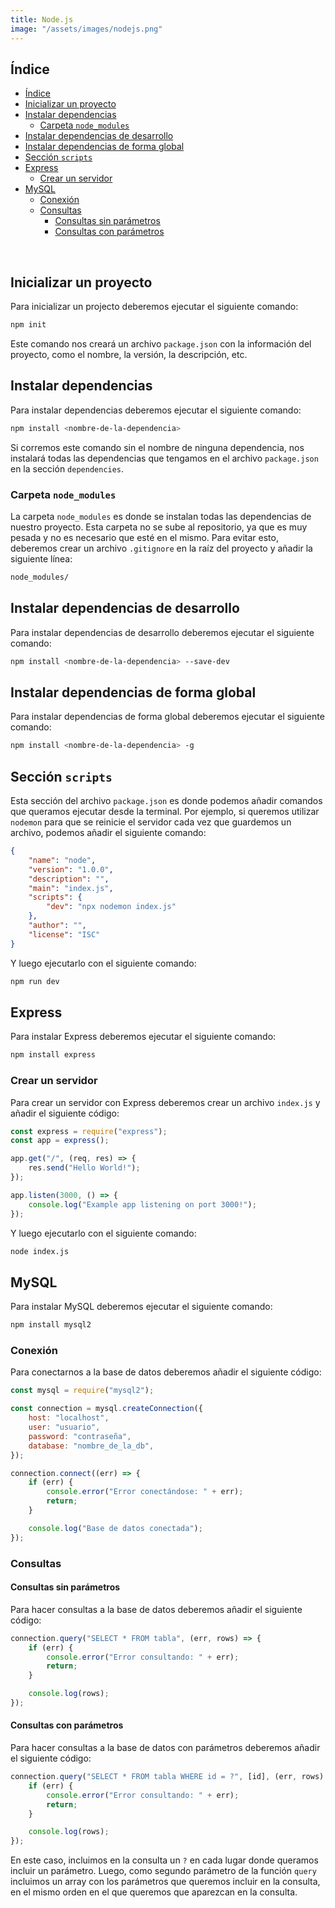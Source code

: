 ```yaml
---
title: Node.js
image: "/assets/images/nodejs.png"
---
```


## Índice

- [Índice](#índice)
- [Inicializar un proyecto](#inicializar-un-proyecto)
- [Instalar dependencias](#instalar-dependencias)
  - [Carpeta `node_modules`](#carpeta-node_modules)
- [Instalar dependencias de desarrollo](#instalar-dependencias-de-desarrollo)
- [Instalar dependencias de forma global](#instalar-dependencias-de-forma-global)
- [Sección `scripts`](#sección-scripts)
- [Express](#express)
  - [Crear un servidor](#crear-un-servidor)
- [MySQL](#mysql)
  - [Conexión](#conexión)
  - [Consultas](#consultas)
    - [Consultas sin parámetros](#consultas-sin-parámetros)
    - [Consultas con parámetros](#consultas-con-parámetros)

<br>

## Inicializar un proyecto

Para inicializar un projecto deberemos ejecutar el siguiente comando:

```bash
npm init
```

Este comando nos creará un archivo `package.json` con la información del proyecto, como el nombre, la versión, la descripción, etc.

## Instalar dependencias

Para instalar dependencias deberemos ejecutar el siguiente comando:

```bash
npm install <nombre-de-la-dependencia>
```

Si corremos este comando sin el nombre de ninguna dependencia, nos instalará todas las dependencias que tengamos en el archivo `package.json` en la sección `dependencies`.

### Carpeta `node_modules`

La carpeta `node_modules` es donde se instalan todas las dependencias de nuestro proyecto. Esta carpeta no se sube al repositorio, ya que es muy pesada y no es necesario que esté en el mismo. Para evitar esto, deberemos crear un archivo `.gitignore` en la raíz del proyecto y añadir la siguiente línea:

```bash
node_modules/
```

## Instalar dependencias de desarrollo

Para instalar dependencias de desarrollo deberemos ejecutar el siguiente comando:

```bash
npm install <nombre-de-la-dependencia> --save-dev
```

## Instalar dependencias de forma global

Para instalar dependencias de forma global deberemos ejecutar el siguiente comando:

```bash
npm install <nombre-de-la-dependencia> -g
```

## Sección `scripts`

Esta sección del archivo `package.json` es donde podemos añadir comandos que queramos ejecutar desde la terminal. Por ejemplo, si queremos utilizar `nodemon` para que se reinicie el servidor cada vez que guardemos un archivo, podemos añadir el siguiente comando:

```json
{
    "name": "node",
    "version": "1.0.0",
    "description": "",
    "main": "index.js",
    "scripts": {
        "dev": "npx nodemon index.js"
    },
    "author": "",
    "license": "ISC"
}
```

Y luego ejecutarlo con el siguiente comando:

```bash
npm run dev
```

## Express

Para instalar Express deberemos ejecutar el siguiente comando:

```bash
npm install express
```

### Crear un servidor

Para crear un servidor con Express deberemos crear un archivo `index.js` y añadir el siguiente código:

```js
const express = require("express");
const app = express();

app.get("/", (req, res) => {
    res.send("Hello World!");
});

app.listen(3000, () => {
    console.log("Example app listening on port 3000!");
});
```

Y luego ejecutarlo con el siguiente comando:

```bash
node index.js
```

## MySQL

Para instalar MySQL deberemos ejecutar el siguiente comando:

```bash
npm install mysql2
```

### Conexión

Para conectarnos a la base de datos deberemos añadir el siguiente código:

```js
const mysql = require("mysql2");

const connection = mysql.createConnection({
    host: "localhost",
    user: "usuario",
    password: "contraseña",
    database: "nombre_de_la_db",
});

connection.connect((err) => {
    if (err) {
        console.error("Error conectándose: " + err);
        return;
    }

    console.log("Base de datos conectada");
});
```

### Consultas

#### Consultas sin parámetros

Para hacer consultas a la base de datos deberemos añadir el siguiente código:

```js
connection.query("SELECT * FROM tabla", (err, rows) => {
    if (err) {
        console.error("Error consultando: " + err);
        return;
    }

    console.log(rows);
});
```

#### Consultas con parámetros

Para hacer consultas a la base de datos con parámetros deberemos añadir el siguiente código:

```js
connection.query("SELECT * FROM tabla WHERE id = ?", [id], (err, rows) => {
    if (err) {
        console.error("Error consultando: " + err);
        return;
    }

    console.log(rows);
});
```

En este caso, incluimos en la consulta un `?` en cada lugar donde queramos incluir un parámetro. Luego, como segundo parámetro de la función `query` incluimos un array con los parámetros que queremos incluir en la consulta, en el mismo orden en el que queremos que aparezcan en la consulta.

